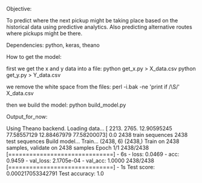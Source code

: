 Objective:

To predict where the next pickup might be taking place based on the historical data using predictive analytics. Also predicting alternative routes where pickups might be there.

Dependencies:
python, keras, theano

How to get the model:

first we get the x and y data into a file:
python get_x.py > X_data.csv
python get_y.py > Y_data.csv

we remove the white space from the files:
perl -i.bak -ne 'print if /\S/' X_data.csv

then we build the model:
python build_model.py

Output_for_now:

Using Theano backend.
Loading data...
[ 2213.          2765.            12.90595245    77.58557129    12.88467979
    77.58200073]
0.0
2438 train sequences
2438 test sequences
Build model...
Train...
(2438, 6)
(2438,)
Train on 2438 samples, validate on 2438 samples
Epoch 1/1
2438/2438 [==============================] - 6s - loss: 0.0469 - acc: 0.9459 - val_loss: 2.1705e-04 - val_acc: 1.0000
2438/2438 [==============================] - 1s
Test score: 0.000217053342791
Test accuracy: 1.0

